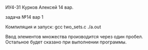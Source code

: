 ИУ4-31 Курков Алексей 14 вар.

задача №14 вар 1

Компиляция и запуск:
gcc two_sets.c
./a.out

Ввод элементов множества производится через один пробел.
Остальное будет сказано при выполнении программы.
